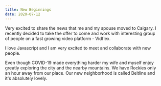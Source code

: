 ```yaml
---
title: New Beginnings
date: 2020-07-12
---
```


Very excited to share the news that me and my spouse moved to Calgary. I recently decided to take the offer to come and work with interesting group of people on a fast growing video platform - Vidflex.

I love Javascript and I am very excited to meet and collaborate with new people.

Even though COVID-19 made everything harder my wife and myself enjoy greatly exploring the city and the nearby mountains. We have Rockies only an hour away from our place. Our new neighborhood is called Beltline and it's absolutely lovely.